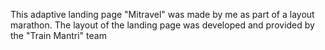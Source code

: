 This adaptive landing page "Mitravel" was made by me as part of a layout marathon. The layout of the landing page was developed and provided by the "Train Mantri" team

